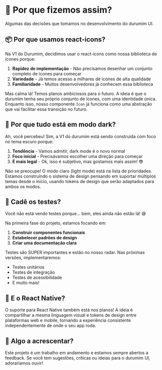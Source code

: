 # 🤔 Por que fizemos assim?

Algumas das decisões que tomamos no desenvolvimento do durumim UI.

## 📦 Por que usamos react-icons?

Na V1 do Durumim, decidimos usar o react-icons como nossa biblioteca de ícones porque:

1. **Rapidez de implementação** - Não precisamos desenhar um conjunto completo de ícones para começar
2. **Variedade** - Já temos acesso a milhares de ícones de alta qualidade
3. **Familiaridade** - Muitos desenvolvedores já conhecem essa biblioteca

Mas calma lá! Temos planos ambiciosos para o futuro. A ideia é que o durumim tenha seu próprio conjunto de ícones, com uma identidade única. Enquanto isso, nosso componente `Icon` já funciona como uma abstração que vai facilitar essa transição no futuro.

## 🌙 Por que tudo está em modo dark?

Ah, você percebeu! Sim, a V1 do durumim está sendo construída com foco no tema escuro porque:

1. **Tendência** - Vamos admitir, dark mode é o novo normal
2. **Foco inicial** - Precisávamos escolher uma direção para começar
3. **É mais legal** - Ok, isso é subjetivo, mas gostamos mais assim! 😎

Não se preocupe! O modo claro (light mode) está na lista de prioridades. Estamos construindo o sistema de design pensando em suportar múltiplos temas desde o início, usando tokens de design que serão adaptados para ambos os modos.

## 🧪 Cadê os testes?

Você não está vendo testes porque... bem, eles ainda não estão lá! 😅

Na primeira fase do projeto, estamos focando em:
1. **Construir componentes funcionais**
2. **Estabelecer padrões de design**
3. **Criar uma documentação clara**

Testes são SUPER importantes e estão no nosso radar. Nas próximas versões, implementaremos:
- Testes unitários
- Testes de integração
- Testes de acessibilidade
- E muito mais!

## 📱 E o React Native?

O suporte para React Native também está nos planos! A ideia é compartilhar a mesma linguagem visual e tokens de design entre plataformas web e mobile, tornando a experiência consistente independentemente de onde o seu app roda.

## 💬 Algo a acrescentar?

Este projeto é um trabalho em andamento e estamos sempre abertos a feedback. Se você tem sugestões, críticas ou ideias para o durumim UI, adoraríamos ouvir! 